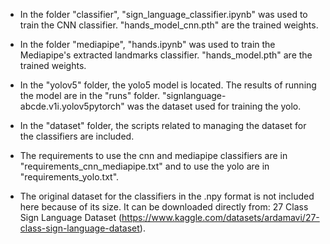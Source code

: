 - In the folder "classifier", "sign_language_classifier.ipynb" was used to train the CNN classifier. "hands_model_cnn.pth" are the trained weights.

  
- In the folder "mediapipe", "hands.ipynb" was used to train the Mediapipe's extracted landmarks classifier. "hands_model.pth" are the trained weights.

  
- In the "yolov5" folder, the yolo5 model is located. The results of running the model are in the "runs" folder. "signlanguage-abcde.v1i.yolov5pytorch" was the dataset used for training the yolo.

  
- In the "dataset" folder, the scripts related to managing the dataset for the classifiers are included.


- The requirements to use the cnn and mediapipe classifiers are in "requirements_cnn_mediapipe.txt" and to use the yolo are in "requirements_yolo.txt".


- The original dataset for the classifiers in the .npy format is not included here because of its size. It can be downloaded directly from: 27 Class Sign Language Dataset (https://www.kaggle.com/datasets/ardamavi/27-class-sign-language-dataset).
